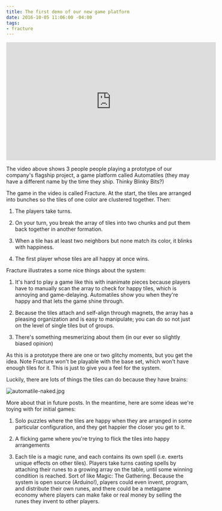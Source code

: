 ```yaml
---
title: The first demo of our new game platform
date: 2016-10-05 11:06:00 -04:00
tags:
- fracture
---
```


<iframe width="560" height="315" src="https://www.youtube.com/embed/oFpwVv5tmO4" frameborder="0" allowfullscreen></iframe>

The video above shows 3 people people playing a prototype of our company's flagship project, a game platform called Automatiles (they may have a different name by the time they ship. Thinky Blinky Bits?)

The game in the video is called Fracture. At the start, the tiles are arranged into bunches so the tiles of one color are clustered together. Then:

1. The players take turns.

2. On your turn, you break the array of tiles into two chunks and put them back together in another formation.

3. When a tile has at least two neighbors but none match its color, it blinks with happiness.

4. The first player whose tiles are all happy at once wins.

Fracture illustrates a some nice things about the system:

1. It's hard to play a game like this with inanimate pieces because players have to manually scan the array to check for happy tiles, which is annoying and game-delaying. Automatiles show you when they're happy and that lets the game shine through.

2. Because the tiles attach and self-align through magnets, the array has a pleasing organization and is easy to manipulate; you can do so not just on the level of single tiles but of groups.

3. There's something mesmerizing about them (in our ever so slightly biased opinion)

As this is a prototype there are one or two glitchy moments, but you get the idea. Note Fracture won't be playable with the base set, which won't have enough tiles for it. This is just to give you a feel for the system. 

Luckily, there are lots of things the tiles can do because they have brains:  

![automatile-naked.jpg](/uploads/automatile-naked.jpg)

More about that in future posts. In the meantime, here are some ideas we're toying with for initial games: 

1. Solo puzzles where the tiles are happy when they are arranged in some particular configuration, and they get happier the closer you get to it.

2. A flicking game where you're trying to flick the tiles into happy arrangements 

3. Each tile is a magic rune, and each contains its own spell (i.e. exerts unique effects on other tiles). Players take turns casting spells by attaching their runes to a growing array on the table, until some winning condition is reached. Sort of like Magic: The Gathering. Because the system is open source (Arduino!), players could even invent, program, and distribute their own runes, and there could be a metagame economy where players can make fake or real money by selling the runes they invent to other players. 